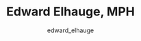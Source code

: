 ---
# this is autogenerated: do not edit
title: Edward Elhauge, MPH
author: edward_elhauge
layout: author-bio
jobtitle: Specialist
bio: 
type: member
header:
  teaser: /assets/images/people/bio-elhauge.jpg
papers: 
---